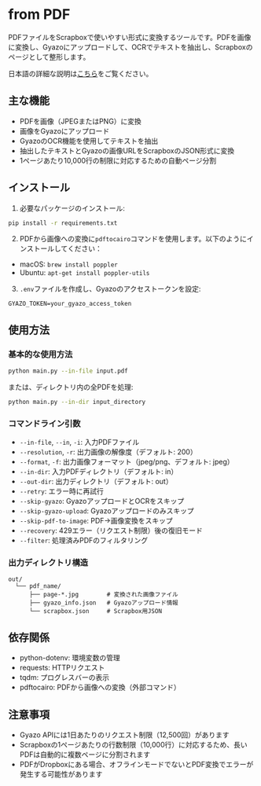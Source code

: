 # from PDF

PDFファイルをScrapboxで使いやすい形式に変換するツールです。PDFを画像に変換し、Gyazoにアップロードして、OCRでテキストを抽出し、Scrapboxのページとして整形します。

日本語の詳細な説明は[こちら](https://scrapbox.io/nishio/PDF%E3%81%8B%E3%82%89Scrapbox%E3%81%B8)をご覧ください。

## 主な機能

- PDFを画像（JPEGまたはPNG）に変換
- 画像をGyazoにアップロード
- GyazoのOCR機能を使用してテキストを抽出
- 抽出したテキストとGyazoの画像URLをScrapboxのJSON形式に変換
- 1ページあたり10,000行の制限に対応するための自動ページ分割

## インストール

1. 必要なパッケージのインストール:
```bash
pip install -r requirements.txt
```

2. PDFから画像への変換に`pdftocairo`コマンドを使用します。以下のようにインストールしてください：

- macOS: `brew install poppler`
- Ubuntu: `apt-get install poppler-utils`

3. `.env`ファイルを作成し、Gyazoのアクセストークンを設定:
```
GYAZO_TOKEN=your_gyazo_access_token
```

## 使用方法

### 基本的な使用方法

```bash
python main.py --in-file input.pdf
```

または、ディレクトリ内の全PDFを処理:

```bash
python main.py --in-dir input_directory
```

### コマンドライン引数

- `--in-file`, `--in`, `-i`: 入力PDFファイル
- `--resolution`, `-r`: 出力画像の解像度（デフォルト: 200）
- `--format`, `-f`: 出力画像フォーマット（jpeg/png、デフォルト: jpeg）
- `--in-dir`: 入力PDFディレクトリ（デフォルト: in）
- `--out-dir`: 出力ディレクトリ（デフォルト: out）
- `--retry`: エラー時に再試行
- `--skip-gyazo`: GyazoアップロードとOCRをスキップ
- `--skip-gyazo-upload`: Gyazoアップロードのみスキップ
- `--skip-pdf-to-image`: PDF→画像変換をスキップ
- `--recovery`: 429エラー（リクエスト制限）後の復旧モード
- `--filter`: 処理済みPDFのフィルタリング

### 出力ディレクトリ構造

```
out/
  └── pdf_name/
      ├── page-*.jpg        # 変換された画像ファイル
      ├── gyazo_info.json   # Gyazoアップロード情報
      └── scrapbox.json     # Scrapbox用JSON
```

## 依存関係

- python-dotenv: 環境変数の管理
- requests: HTTPリクエスト
- tqdm: プログレスバーの表示
- pdftocairo: PDFから画像への変換（外部コマンド）

## 注意事項

- Gyazo APIには1日あたりのリクエスト制限（12,500回）があります
- Scrapboxの1ページあたりの行数制限（10,000行）に対応するため、長いPDFは自動的に複数ページに分割されます
- PDFがDropboxにある場合、オフラインモードでないとPDF変換でエラーが発生する可能性があります